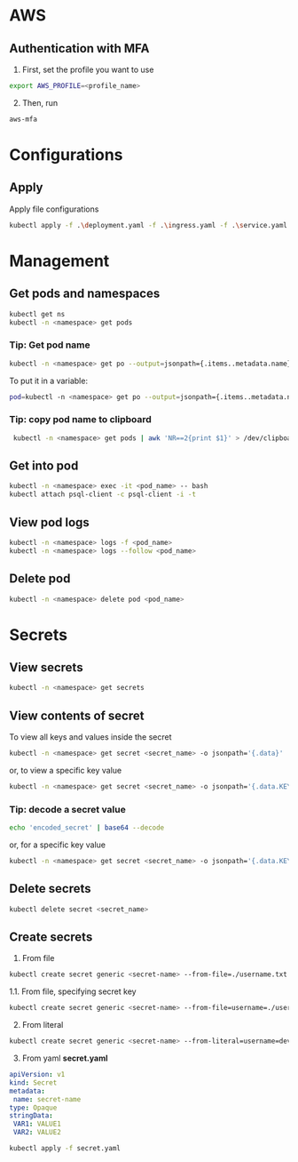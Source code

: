 # AWS 

## Authentication with MFA

1. First, set the profile you want to use
```bash
export AWS_PROFILE=<profile_name>
```
2. Then, run 
```bash
aws-mfa
```

# Configurations

## Apply

Apply file configurations
```bash
kubectl apply -f .\deployment.yaml -f .\ingress.yaml -f .\service.yaml
```


# Management
## Get pods and namespaces

```bash
kubectl get ns
kubectl -n <namespace> get pods
```

### Tip: Get pod name
```bash
kubectl -n <namespace> get po --output=jsonpath={.items..metadata.name}
```

To put it in a variable:
```bash
pod=kubectl -n <namespace> get po --output=jsonpath={.items..metadata.name}
```

### Tip: copy pod name to clipboard
```bash
 kubectl -n <namespace> get pods | awk 'NR==2{print $1}' > /dev/clipboard
```

## Get into pod

```bash
kubectl -n <namespace> exec -it <pod_name> -- bash
kubectl attach psql-client -c psql-client -i -t
```

## View pod logs

```bash
kubectl -n <namespace> logs -f <pod_name>
kubectl -n <namespace> logs --follow <pod_name>
```



## Delete pod

```bash
kubectl -n <namespace> delete pod <pod_name>
```

# Secrets

## View secrets
```bash
kubectl -n <namespace> get secrets
```

## View contents of secret
To view all keys and values inside the secret
```bash
kubectl -n <namespace> get secret <secret_name> -o jsonpath='{.data}'
```
or, to view a specific key value
```bash
kubectl -n <namespace> get secret <secret_name> -o jsonpath='{.data.KEY_NAME}'
```
### Tip: decode a secret value
```bash
echo 'encoded_secret' | base64 --decode
```
or, for a specific key value
```bash
kubectl -n <namespace> get secret <secret_name> -o jsonpath='{.data.KEY_NAME}' | base64 --decode
```

## Delete secrets
```bash
kubectl delete secret <secret_name>
```

## Create secrets
1. From file
```bash
kubectl create secret generic <secret-name> --from-file=./username.txt --from-file=./password.txt
```
1.1. From file, specifying secret key
```bash
kubectl create secret generic <secret-name> --from-file=username=./username.txt --from-file=password=./password.txt
```
2. From literal
```bash
kubectl create secret generic <secret-name> --from-literal=username=devuser --from-literal=password='S!B\*d$zDsb='
```

3. From yaml
**secret.yaml**
```yaml
apiVersion: v1
kind: Secret
metadata:
 name: secret-name
type: Opaque
stringData:
 VAR1: VALUE1
 VAR2: VALUE2
```

```bash
kubectl apply -f secret.yaml
```
